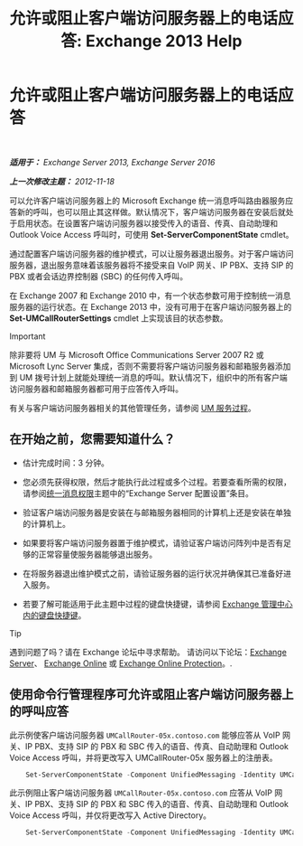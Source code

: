 ﻿---
title: '允许或阻止客户端访问服务器上的电话应答: Exchange 2013 Help'
TOCTitle: 允许或阻止客户端访问服务器上的电话应答
ms:assetid: 8287bb78-2621-4b80-a128-8f2ccd67923a
ms:mtpsurl: https://technet.microsoft.com/zh-cn/library/Bb123529(v=EXCHG.150)
ms:contentKeyID: 50556606
ms.date: 01/11/2018
mtps_version: v=EXCHG.150
ms.translationtype: HT
---

# 允许或阻止客户端访问服务器上的电话应答

 

_**适用于：** Exchange Server 2013, Exchange Server 2016_

_**上一次修改主题：** 2012-11-18_

可以允许客户端访问服务器上的 Microsoft Exchange 统一消息呼叫路由器服务应答新的呼叫，也可以阻止其这样做。默认情况下，客户端访问服务器在安装后就处于启用状态。在设置客户端访问服务器以接受传入的语音、传真、自动助理和 Outlook Voice Access 呼叫时，可使用 **Set-ServerComponentState** cmdlet。

通过配置客户端访问服务器的维护模式，可以让服务器退出服务。对于客户端访问服务器，退出服务意味着该服务器将不接受来自 VoIP 网关、IP PBX、支持 SIP 的 PBX 或者会话边界控制器 (SBC) 的任何传入呼叫。

在 Exchange 2007 和 Exchange 2010 中，有一个状态参数可用于控制统一消息服务器的运行状态。在 Exchange 2013 中，没有可用于在客户端访问服务器上的 **Set-UMCallRouterSettings** cmdlet 上实现该目的状态参数。

> [!IMPORTANT]  
> 除非要将 UM 与 Microsoft Office Communications Server 2007 R2 或 Microsoft Lync Server 集成，否则不需要将客户端访问服务器和邮箱服务器添加到 UM 拨号计划上就能处理统一消息的呼叫。默认情况下，组织中的所有客户端访问服务器和邮箱服务器都可用于应答传入呼叫。


有关与客户端访问服务器相关的其他管理任务，请参阅 [UM 服务过程](um-services-procedures-exchange-2013-help.md)。

## 在开始之前，您需要知道什么？

  - 估计完成时间：3 分钟。

  - 您必须先获得权限，然后才能执行此过程或多个过程。若要查看所需的权限，请参阅[统一消息权限](unified-messaging-permissions-exchange-2013-help.md)主题中的“Exchange Server 配置设置”条目。

  - 验证客户端访问服务器是安装在与邮箱服务器相同的计算机上还是安装在单独的计算机上。

  - 如果要将客户端访问服务器置于维护模式，请验证客户端访问阵列中是否有足够的正常容量使服务器能够退出服务。

  - 在将服务器退出维护模式之前，请验证服务器的运行状况并确保其已准备好进入服务。

  - 若要了解可能适用于此主题中过程的键盘快捷键，请参阅 [Exchange 管理中心内的键盘快捷键](keyboard-shortcuts-in-the-exchange-admin-center-exchange-online-protection-help.md)。

> [!TIP]  
> 遇到问题了吗？请在 Exchange 论坛中寻求帮助。 请访问以下论坛：<a href="https://go.microsoft.com/fwlink/p/?linkid=60612">Exchange Server</a>、 <a href="https://go.microsoft.com/fwlink/p/?linkid=267542">Exchange Online</a> 或 <a href="https://go.microsoft.com/fwlink/p/?linkid=285351">Exchange Online Protection</a>。.


## 使用命令行管理程序可允许或阻止客户端访问服务器上的呼叫应答

此示例使客户端访问服务器 `UMCallRouter-05x.contoso.com` 能够应答从 VoIP 网关、IP PBX、支持 SIP 的 PBX 和 SBC 传入的语音、传真、自动助理和 Outlook Voice Access 呼叫，并将更改写入 UMCallRouter-05x 服务器上的注册表。

```powershell
    Set-ServerComponentState -Component UnifiedMessaging -Identity UMCallRouter-05x.contoso.com -Requester Maintenance -State Active -LocalOnly
```

此示例阻止客户端访问服务器 `UMCallRouter-05x.contoso.com` 应答从 VoIP 网关、IP PBX、支持 SIP 的 PBX 和 SBC 传入的语音、传真、自动助理和 Outlook Voice Access 呼叫，并仅将更改写入 Active Directory。

```powershell
    Set-ServerComponentState -Component UnifiedMessaging -Identity UMCallRouter-05x.contoso.com -Requester Maintenance -State Inactive -RemoteOnly
```
